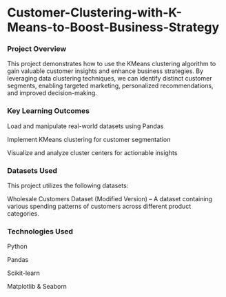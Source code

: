 # Customer-Clustering-with-K-Means-to-Boost-Business-Strategy
### Project Overview

This project demonstrates how to use the KMeans clustering algorithm to gain valuable customer insights and enhance business strategies. By leveraging data clustering techniques, we can identify distinct customer segments, enabling targeted marketing, personalized recommendations, and improved decision-making.

### Key Learning Outcomes

Load and manipulate real-world datasets using Pandas

Implement KMeans clustering for customer segmentation

Visualize and analyze cluster centers for actionable insights

### Datasets Used

This project utilizes the following datasets:

Wholesale Customers Dataset (Modified Version) – A dataset containing various spending patterns of customers across different product categories.


### Technologies Used

Python

Pandas

Scikit-learn

Matplotlib & Seaborn
